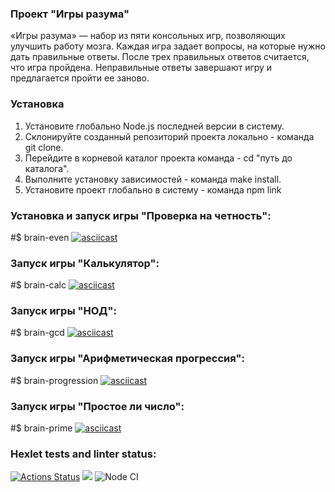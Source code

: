 ### Проект "Игры разума"
«Игры разума» — набор из пяти консольных игр, позволяющих улучшить работу мозга. Каждая игра задает вопросы, на которые нужно дать правильные ответы. После трех правильных ответов считается, что игра пройдена. Неправильные ответы завершают игру и предлагается пройти ее заново. 

### Установка 

1. Установите глобально Node.js последней версии в систему.
2. Склонируйте созданный репозиторий проекта локально - команда git clone.
3. Перейдите в корневой каталог проекта команда - cd "путь до каталога".
4. Выполните установку зависимостей - команда make install.
5. Установите проект глобально в систему - команда npm link

### Установка и запуск игры "Проверка на четность":
#$ brain-even
[![asciicast](https://asciinema.org/a/2QFyNd3tg4l9gmBouBTFjUFLO.svg)](https://asciinema.org/a/2QFyNd3tg4l9gmBouBTFjUFLO)

### Запуск игры "Калькулятор":
#$ brain-calc
[![asciicast](https://asciinema.org/a/Oz9Qa91ZBy1IEiVVi7Sznx0Gl.svg)](https://asciinema.org/a/Oz9Qa91ZBy1IEiVVi7Sznx0Gl)

### Запуск игры "НОД":
#$ brain-gcd
[![asciicast](https://asciinema.org/a/APGxvfnGpF9UFZ5VJ72op4i19.svg)](https://asciinema.org/a/APGxvfnGpF9UFZ5VJ72op4i19)

### Запуск игры "Арифметическая прогрессия":
#$ brain-progression
[![asciicast](https://asciinema.org/a/PTtcUKRvOdlpQYAwUZDhLR8G8.svg)](https://asciinema.org/a/PTtcUKRvOdlpQYAwUZDhLR8G8)

### Запуск игры "Простое ли число":
#$ brain-prime
[![asciicast](https://asciinema.org/a/jjGKtxkw6FCNY1DHpaTyyDaJM.svg)](https://asciinema.org/a/jjGKtxkw6FCNY1DHpaTyyDaJM)

### Hexlet tests and linter status:
[![Actions Status](https://github.com/Viltorn/frontend-project-lvl1/workflows/hexlet-check/badge.svg)](https://github.com/Viltorn/frontend-project-lvl1/actions)
<a href="https://codeclimate.com/github/codeclimate/codeclimate/maintainability"><img src="https://api.codeclimate.com/v1/badges/a99a88d28ad37a79dbf6/maintainability" /></a>
![Node CI](https://github.com/Viltorn/frontend-project-lvl1/actions/workflows/nodejs.yml/badge.svg)
